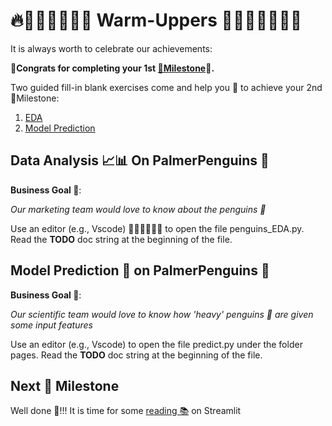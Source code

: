 # 🔥🏋🏽‍♂️🏋🏽‍♀️ Warm-Uppers 🏋🏽‍♂️🏋🏽‍♀️🔥
It is always worth to celebrate our achievements:

__🎉Congrats for completing your 1st [🗿Milestone](../README.md#environment-🌀-and-installation-👩🏽‍🔧👨🏽‍🔧)🎉.__

Two guided fill-in blank exercises come and help you 🛟 to achieve your 2nd 🗿Milestone:
1. [EDA](#data-analysis-📈📊-on-palmerpenguins-🐧)
2. [Model Prediction](#model-prediction-🔮-on-palmerpenguins-🐧)

## Data Analysis 📈📊 On PalmerPenguins 🐧
__Business Goal 🎯__:

*Our marketing team would love to know about the penguins 🐧*

Use an editor (e.g., Vscode) 👩🏽‍💻🧑🏽‍💻 to open the file penguins_EDA.py. Read the __TODO__ doc string at the beginning of the file. 


## Model Prediction 🔮 on PalmerPenguins 🐧
__Business Goal 🎯__:

*Our scientific team would love to know how 'heavy' penguins 🐧 are given some input features*

Use an editor (e.g., Vscode) to open the file predict.py under the folder pages. Read the __TODO__ doc string at the beginning of the file. 

## Next 🗿 Milestone
Well done 🎉!!! It is time for some [reading 📚](../streamlit_exercise/streamlit.md) on Streamlit
